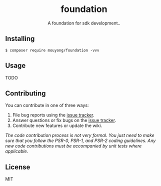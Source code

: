 <h1 align="center"> foundation </h1>

<p align="center"> A foundation for sdk development..</p>


## Installing

```shell
$ composer require mouyong/foundation -vvv
```

## Usage

TODO

## Contributing

You can contribute in one of three ways:

1. File bug reports using the [issue tracker](https://github.com/mouyong/foundation/issues).
2. Answer questions or fix bugs on the [issue tracker](https://github.com/mouyong/foundation/issues).
3. Contribute new features or update the wiki.

_The code contribution process is not very formal. You just need to make sure that you follow the PSR-0, PSR-1, and PSR-2 coding guidelines. Any new code contributions must be accompanied by unit tests where applicable._

## License

MIT